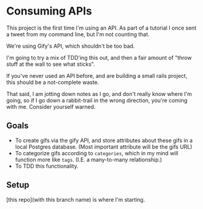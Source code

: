 # Consuming APIs

This project is the first time I'm using an API. As part of a tutorial I once sent a tweet from my command line, but I'm not counting that.

We're using Gify's API, which shouldn't be too bad.

I'm going to try a mix of TDD'ing this out, and then a fair amount of "throw stuff at the wall to see what sticks".

If you've never used an API before, and are building a small rails project, this should be a not-complete waste.

That said, I am jotting down notes as I go, and don't really know where I'm going, so if I go down a rabbit-trail in the wrong direction, you're coming with me. Consider yourself warned.

## Goals

- To create gifs via the gify API, and store attributes about these gifs in a local Postgres database. (Most important attribute will be the gifs URL)
- To categorize gifs according to `categories`, which in my mind will function more like `tags`. (I.E. a many-to-many relationship.)
- To TDD this functionality.

## Setup

[this repo](with this branch name) is where I'm starting.

